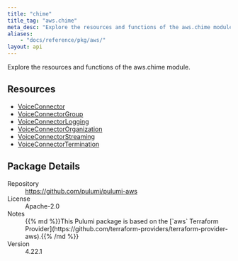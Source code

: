 ```yaml
---
title: "chime"
title_tag: "aws.chime"
meta_desc: "Explore the resources and functions of the aws.chime module."
aliases:
    - "docs/reference/pkg/aws/"
layout: api
---
```


<!-- WARNING: this file was generated by Pulumi Docs Generator. -->
<!-- Do not edit by hand unless you're certain you know what you are doing! -->

Explore the resources and functions of the aws.chime module.

<h2 id="resources">Resources</h2>
<ul class="api">
    <li><a href="voiceconnector" title="VoiceConnector"><span class="symbol resource"></span>VoiceConnector</a></li>
    <li><a href="voiceconnectorgroup" title="VoiceConnectorGroup"><span class="symbol resource"></span>VoiceConnectorGroup</a></li>
    <li><a href="voiceconnectorlogging" title="VoiceConnectorLogging"><span class="symbol resource"></span>VoiceConnectorLogging</a></li>
    <li><a href="voiceconnectororganization" title="VoiceConnectorOrganization"><span class="symbol resource"></span>VoiceConnectorOrganization</a></li>
    <li><a href="voiceconnectorstreaming" title="VoiceConnectorStreaming"><span class="symbol resource"></span>VoiceConnectorStreaming</a></li>
    <li><a href="voiceconnectortermination" title="VoiceConnectorTermination"><span class="symbol resource"></span>VoiceConnectorTermination</a></li>
</ul>

<h2 id="package-details">Package Details</h2>
<dl class="package-details">
	<dt>Repository</dt>
	<dd><a href="https://github.com/pulumi/pulumi-aws">https://github.com/pulumi/pulumi-aws</a></dd>
	<dt>License</dt>
	<dd>Apache-2.0</dd>
	<dt>Notes</dt>
	<dd>{{% md %}}This Pulumi package is based on the [`aws` Terraform Provider](https://github.com/terraform-providers/terraform-provider-aws).{{% /md %}}</dd>
	<dt>Version</dt>
	<dd>4.22.1</dd>
</dl>

